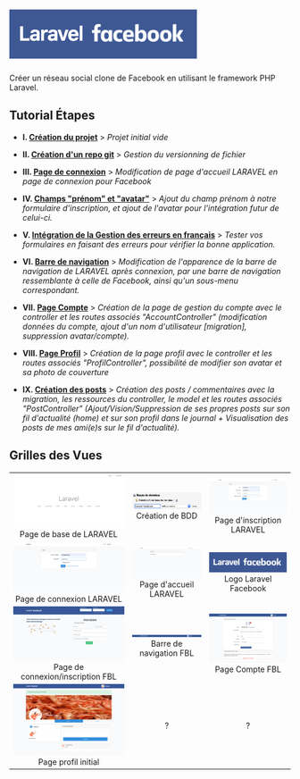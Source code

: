 # ![Logo Laravel Facebook](docs/logo-laravel-facebook.png)

Créer un réseau social clone de Facebook en utilisant le framework PHP Laravel.

## Tutorial Étapes

-   **I. [Création du projet](docs/creation-projet.md)** > _Projet initial vide_

-   **II. [Création d'un repo git](docs/creation-repo-git.md)** > _Gestion du versionning de fichier_

-   **III. [Page de connexion](docs/page-connexion.md)** > _Modification de page d'accueil LARAVEL en page de connexion pour Facebook_

-   **IV. [Champs "prénom" et "avatar"](docs/firstname-and-avatar.md)** > _Ajout du champ prénom à notre formulaire d'inscription, et ajout de l'avatar pour l'intégration futur de celui-ci._

-   **V. [Intégration de la Gestion des erreurs en français](docs/gestion-erreur-fr.md)** > _Tester vos formulaires en faisant des erreurs pour vérifier la bonne application._

-   **VI. [Barre de navigation](docs/barre-navigation.md)** > _Modification de l'apparence de la barre de navigation de LARAVEL après connexion, par une barre de navigation ressemblante à celle de Facebook, ainsi qu'un sous-menu correspondant._

-   **VII. [Page Compte](docs/page-compte.md)** > _Création de la page de gestion du compte avec le controller et les routes associés "AccountController" (modification données du compte, ajout d'un nom d'utilisateur \[migration], suppression avatar/compte)._

-   **VIII. [Page Profil](docs/page-profil.md)** > _Création de la page profil avec le controller et les routes associés "ProfilController", possibilité de modifier son avatar et sa photo de couverture_

-   **IX. [Création des posts](docs/posts.md)** > _Création des posts / commentaires avec la migration, les ressources du controller, le model et les routes associés "PostController" (Ajout/Vision/Suppression de ses propres posts sur son fil d'actualité (home) et sur son profil dans le journal + Visualisation des posts de mes ami(e)s sur le fil d'actualité)._

## Grilles des Vues

|                                                                                             |                                                                                    |                                                                                |
| :-----------------------------------------------------------------------------------------: | :--------------------------------------------------------------------------------: | :----------------------------------------------------------------------------: |
|              ![docs/localhost.png](docs/localhost.png) Page de base de LARAVEL              |  ![docs/PHPMyAdmin-CreateBDD.png](docs/PHPMyAdmin-CreateBDD.png) Création de BDD   |  ![docs/Base-register.png](docs/Base-register.png) Page d'inscription LARAVEL  |
|            ![docs/Base-login.png](docs/Base-login.png) Page de connexion LARAVEL            |     ![docs/Base-logged_in.png](docs/Base-logged_in.png) Page d'accueil LARAVEL     | ![Logo Laravel Facebook](docs/logo-laravel-facebook.png) Logo Laravel Facebook |
|        ![docs/FB-welcome.png](docs/FB-welcome.png) Page de connexion/inscription FBL        | ![FBL-barre-navigation.png](docs/FBL-barre-navigation.png) Barre de navigation FBL |     ![docs/FBL-page-compte.png](docs/FBL-page-compte.png) Page Compte FBL      |
| ![docs/profil-edit-avatar-cover.png](docs/profil-edit-avatar-cover.png) Page profil initial |                                         ?                                          |                                       ?                                        |
